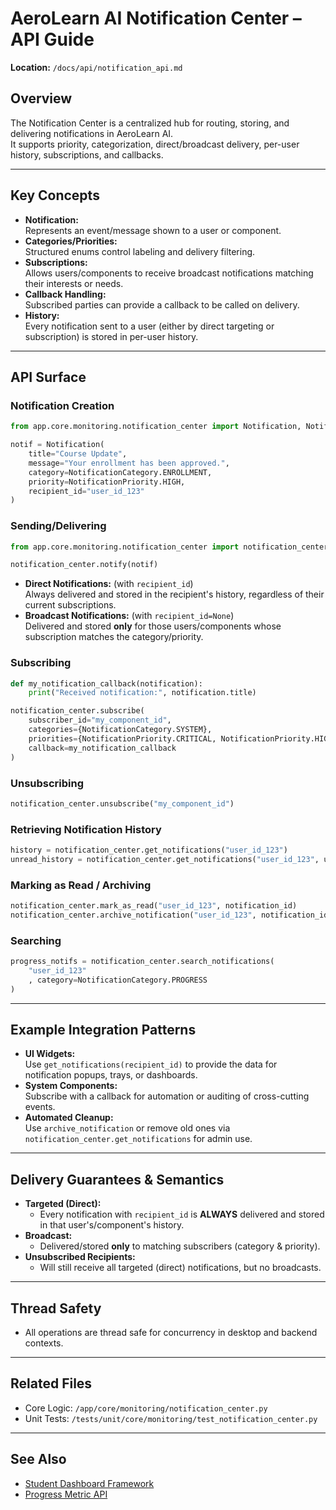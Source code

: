 # AeroLearn AI Notification Center – API Guide

**Location:** `/docs/api/notification_api.md`

## Overview

The Notification Center is a centralized hub for routing, storing, and delivering notifications in AeroLearn AI.  
It supports priority, categorization, direct/broadcast delivery, per-user history, subscriptions, and callbacks.

---

## Key Concepts

- **Notification:**  
  Represents an event/message shown to a user or component.  
- **Categories/Priorities:**  
  Structured enums control labeling and delivery filtering.
- **Subscriptions:**  
  Allows users/components to receive broadcast notifications matching their interests or needs.
- **Callback Handling:**  
  Subscribed parties can provide a callback to be called on delivery.
- **History:**  
  Every notification sent to a user (either by direct targeting or subscription) is stored in per-user history.

---

## API Surface

### Notification Creation

```python
from app.core.monitoring.notification_center import Notification, NotificationCategory, NotificationPriority

notif = Notification(
    title="Course Update",
    message="Your enrollment has been approved.",
    category=NotificationCategory.ENROLLMENT,
    priority=NotificationPriority.HIGH,
    recipient_id="user_id_123"
)
```

### Sending/Delivering

```python
from app.core.monitoring.notification_center import notification_center

notification_center.notify(notif)
```

- **Direct Notifications:** (with `recipient_id`)  
  Always delivered and stored in the recipient's history, regardless of their current subscriptions.
- **Broadcast Notifications:** (with `recipient_id=None`)  
  Delivered and stored **only** for those users/components whose subscription matches the category/priority.

### Subscribing

```python
def my_notification_callback(notification):
    print("Received notification:", notification.title)

notification_center.subscribe(
    subscriber_id="my_component_id",
    categories={NotificationCategory.SYSTEM},
    priorities={NotificationPriority.CRITICAL, NotificationPriority.HIGH},
    callback=my_notification_callback
)
```

### Unsubscribing

```python
notification_center.unsubscribe("my_component_id")
```

### Retrieving Notification History

```python
history = notification_center.get_notifications("user_id_123")
unread_history = notification_center.get_notifications("user_id_123", unread_only=True)
```

### Marking as Read / Archiving

```python
notification_center.mark_as_read("user_id_123", notification_id)
notification_center.archive_notification("user_id_123", notification_id)
```

### Searching

```python
progress_notifs = notification_center.search_notifications(
    "user_id_123"
    , category=NotificationCategory.PROGRESS
)
```

---

## Example Integration Patterns

- **UI Widgets:**  
  Use `get_notifications(recipient_id)` to provide the data for notification popups, trays, or dashboards.
- **System Components:**  
  Subscribe with a callback for automation or auditing of cross-cutting events.
- **Automated Cleanup:**  
  Use `archive_notification` or remove old ones via `notification_center.get_notifications` for admin use.

---

## Delivery Guarantees & Semantics

- **Targeted (Direct):**
  - Every notification with `recipient_id` is **ALWAYS** delivered and stored in that user's/component's history.
- **Broadcast:**
  - Delivered/stored **only** to matching subscribers (category & priority).
- **Unsubscribed Recipients:**
  - Will still receive all targeted (direct) notifications, but no broadcasts.

---

## Thread Safety

- All operations are thread safe for concurrency in desktop and backend contexts.

---

## Related Files

- Core Logic: `/app/core/monitoring/notification_center.py`
- Unit Tests: `/tests/unit/core/monitoring/test_notification_center.py`

---

## See Also

- [Student Dashboard Framework](/docs/development/day15_plan.md)
- [Progress Metric API](/docs/api/progress_metrics.md)